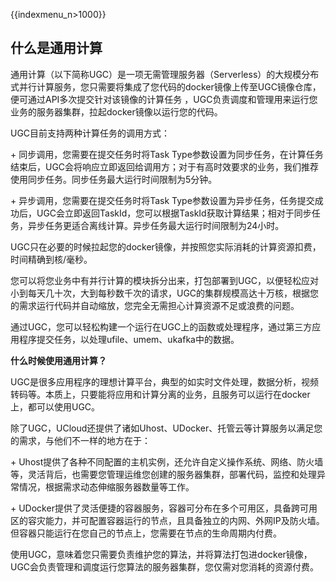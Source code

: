 {{indexmenu_n>1000}}

## 什么是通用计算

通用计算（以下简称UGC）是一项无需管理服务器（Serverless）的大规模分布式并行计算服务，您只需要将集成了您代码的docker镜像上传至UGC镜像仓库，便可通过API多次提交针对该镜像的计算任务
，UGC负责调度和管理用来运行您业务的服务器集群，拉起docker镜像以运行您的代码。

UGC目前支持两种计算任务的调用方式：

\+ 同步调用，您需要在提交任务时将Task
Type参数设置为同步任务，在计算任务结束后，UGC会将响应立即返回给调用方；对于有高时效要求的业务，我们推荐使用同步任务。同步任务最大运行时间限制为5分钟。

\+ 异步调用，您需要在提交任务时将Task
Type参数设置为异步任务，任务提交成功后，UGC会立即返回TaskId，您可以根据TaskId获取计算结果；相对于同步任务，异步任务更适合离线计算。异步任务最大运行时间限制为24小时。

UGC只在必要的时候拉起您的docker镜像，并按照您实际消耗的计算资源扣费，时间精确到核/毫秒。

您可以将您业务中有并行计算的模块拆分出来，打包部署到UGC，以便轻松应对小到每天几十次，大到每秒数千次的请求，UGC的集群规模高达十万核，根据您的需求运行代码并自动缩放，您完全无需担心计算资源不足或浪费的问题。

通过UGC，您可以轻松构建一个运行在UGC上的函数或处理程序，通过第三方应用程序提交任务，以处理ufile、umem、ukafka中的数据。

**什么时候使用通用计算？**

UGC是很多应用程序的理想计算平台，典型的如实时文件处理，数据分析，视频转码等。本质上，只要能将应用和计算分离的业务，且服务可以运行在docker上，都可以使用UGC。

除了UGC，UCloud还提供了诸如Uhost、UDocker、托管云等计算服务以满足您的需求，与他们不一样的地方在于：

\+
Uhost提供了各种不同配置的主机实例，还允许自定义操作系统、网络、防火墙等，灵活背后，也需要您管理运维您创建的服务器集群，部署代码，监控和处理异常情况，根据需求动态伸缩服务器数量等工作。

\+
UDocker提供了灵活便捷的容器服务，容器可分布在多个可用区，具备跨可用区的容灾能力，并可配置容器运行的节点，且具备独立的内网、外网IP及防火墙。但容器只能运行在您自己的节点上，您需要在节点的生命周期内付费。

使用UGC，意味着您只需要负责维护您的算法，并将算法打包进docker镜像，UGC会负责管理和调度运行您算法的服务器集群，您仅需对您消耗的资源付费。

